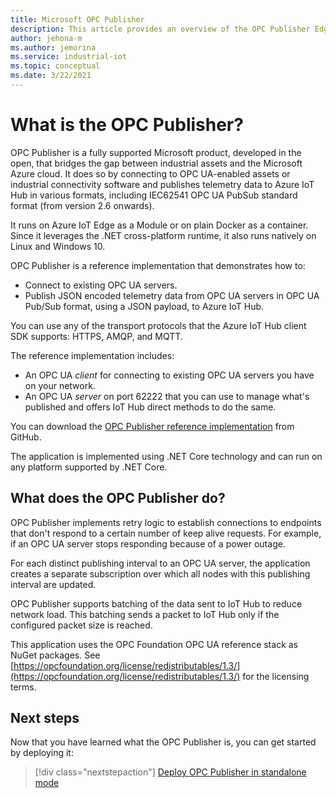 ```yaml
---
title: Microsoft OPC Publisher
description: This article provides an overview of the OPC Publisher Edge module.
author: jehona-m
ms.author: jemorina
ms.service: industrial-iot
ms.topic: conceptual
ms.date: 3/22/2021
---
```


# What is the OPC Publisher?

OPC Publisher is a fully supported Microsoft product, developed in the open, that bridges the gap between industrial assets and the Microsoft Azure cloud. It does so by connecting to OPC UA-enabled assets or industrial connectivity software and publishes telemetry data to Azure IoT Hub in various formats, including IEC62541 OPC UA PubSub standard format (from version 2.6 onwards).

It runs on Azure IoT Edge as a Module or on plain Docker as a container. Since it leverages the .NET cross-platform runtime, it also runs natively on Linux and Windows 10.

OPC Publisher is a reference implementation that demonstrates how to:

- Connect to existing OPC UA servers.
- Publish JSON encoded telemetry data from OPC UA servers in OPC UA Pub/Sub format, using a JSON payload, to Azure IoT Hub.

You can use any of the transport protocols that the Azure IoT Hub client SDK supports: HTTPS, AMQP, and MQTT.

The reference implementation includes:

- An OPC UA *client* for connecting to existing OPC UA servers you have on your network.
- An OPC UA *server* on port 62222 that you can use to manage what's published and offers IoT Hub direct methods to do the same.

You can download the [OPC Publisher reference implementation](https://github.com/Azure/iot-edge-opc-publisher) from GitHub.

The application is implemented using .NET Core technology and can run on any platform supported by .NET Core.

## What does the OPC Publisher do?

OPC Publisher implements retry logic to establish connections to endpoints that don't respond to a certain number of keep alive requests. For example, if an OPC UA server stops responding because of a power outage.

For each distinct publishing interval to an OPC UA server, the application creates a separate subscription over which all nodes with this publishing interval are updated.

OPC Publisher supports batching of the data sent to IoT Hub to reduce network load. This batching sends a packet to IoT Hub only if the configured packet size is reached.

This application uses the OPC Foundation OPC UA reference stack as NuGet packages. See [https://opcfoundation.org/license/redistributables/1.3/](https://opcfoundation.org/license/redistributables/1.3/) for the licensing terms.

## Next steps
Now that you have learned what the OPC Publisher is, you can get started by deploying it:

> [!div class="nextstepaction"]
> [Deploy OPC Publisher in standalone mode](tutorial-publisher-deploy-opc-publisher-standalone.md)
